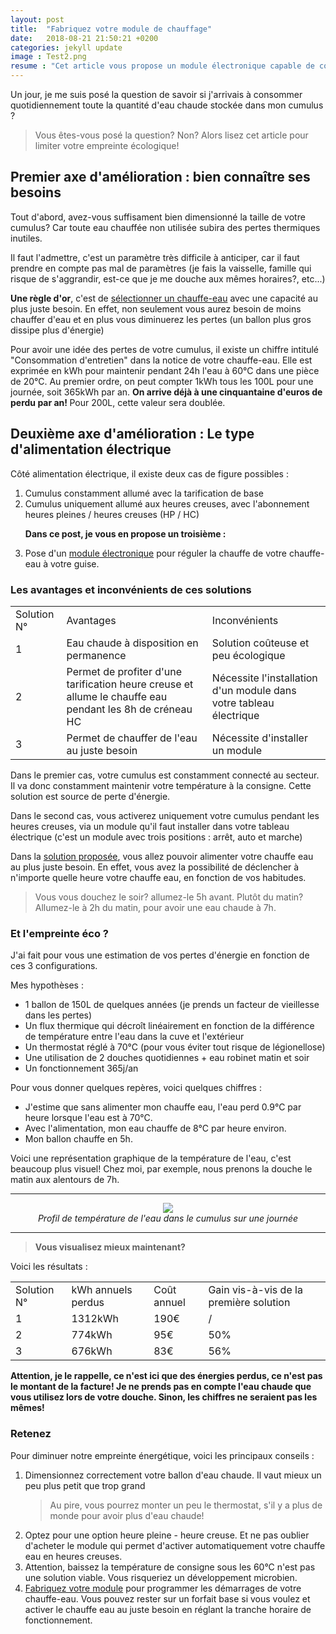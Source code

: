 ```yaml
---
layout: post
title:  "Fabriquez votre module de chauffage"
date:   2018-08-21 21:50:21 +0200
categories: jekyll update
image : Test2.png
resume : "Cet article vous propose un module électronique capable de commander à distance la commande de chauffe de votre cumulus au plus juste besoin"
---
```


Un jour, je me suis posé la question de savoir si j'arrivais à consommer quotidiennement toute la quantité d'eau chaude stockée dans mon cumulus ?
<blockquote>
Vous êtes-vous posé la question? Non? Alors lisez cet article pour limiter votre empreinte écologique!
</blockquote>
<h2> Premier axe d'amélioration : bien connaître ses besoins </h2>
Tout d'abord, avez-vous suffisament bien dimensionné la taille de votre cumulus? Car toute eau chauffée non utilisée subira des pertes thermiques inutiles. 

Il faut l'admettre, c'est un paramètre très difficile à anticiper, car il faut prendre en compte pas mal de paramètres (je fais la vaisselle, famille qui risque de s'aggrandir, est-ce que je me douche aux mêmes horaires?, etc...)

<strong>Une règle d'or</strong>, c'est de <a href="https://www.mychauffage.com/blog/comment-choisir-capacite-chauffe-eau">sélectionner un chauffe-eau</a> avec une capacité au plus juste besoin. 
En effet, non seulement vous aurez besoin de moins chauffer d'eau et en plus vous diminuerez les pertes (un ballon plus gros dissipe plus d'énergie)

Pour avoir une idée des pertes de votre cumulus, il existe un chiffre intitulé "Consommation d'entretien" dans la notice de votre chauffe-eau. Elle est exprimée en kWh pour maintenir pendant 24h l'eau à 60°C dans une pièce de 20°C.
Au premier ordre, on peut compter 1kWh tous les 100L pour une journée, soit 365kWh par an. <strong>On arrive déjà à une cinquantaine d'euros de perdu par an! <i class="fas fa-surprise"></i></strong>  Pour 200L, cette valeur sera doublée.

<h2> Deuxième axe d'amélioration : Le type d'alimentation électrique </h2>
Côté alimentation électrique, il existe deux cas de figure possibles : 
<ol>
<li>Cumulus constamment allumé avec la tarification de base</li>
<li>Cumulus uniquement allumé aux heures creuses, avec l'abonnement heures pleines / heures creuses (HP / HC)</li>

<strong>Dans ce post, je vous en propose un troisième <i class="fas fa-kiss-beam"></i> : </strong>
<li>Pose d'un <a href="{{ site.baseurl }}/jekyll/update/2018/08/02/welcome-to-jekyll.html">module électronique</a> pour réguler la chauffe de votre chauffe-eau à votre guise.</li>
</ol>
<h3> Les avantages et inconvénients de ces solutions </h3>


<table>
<tr><td>Solution N°</td><td>Avantages</td><td>Inconvénients</td>
</tr>
<tr><td>1</td><td>Eau chaude à disposition en permanence</td><td>Solution coûteuse et peu écologique</td></tr>
<tr><td>2</td><td>Permet de profiter d'une tarification heure creuse et allume le chauffe eau pendant les 8h de créneau HC</td><td>Nécessite l'installation d'un module dans votre tableau électrique</td></tr>
<tr><td>3</td><td>Permet de chauffer de l'eau au juste besoin</td><td>Nécessite d'installer un module</td></tr>
</table>

Dans le premier cas, votre cumulus est constamment connecté au secteur. Il va donc constamment maintenir votre température à la consigne. Cette solution est source de perte d'énergie.

Dans le second cas, vous activerez uniquement votre cumulus pendant les heures creuses, via un module qu'il faut installer dans votre tableau électrique (c'est un module avec trois positions : arrêt, auto et marche)

Dans la <a href="{{ site.baseurl }}/jekyll/update/2018/08/02/welcome-to-jekyll.html">solution proposée</a>, vous allez pouvoir alimenter votre chauffe eau au plus juste besoin. En effet, vous avez la possibilité de déclencher à n'importe quelle heure votre chauffe eau, en fonction de vos habitudes. 
<blockquote>
Vous vous douchez le soir? allumez-le 5h avant.
Plutôt du matin? Allumez-le à 2h du matin, pour avoir une eau chaude à 7h. 
</blockquote>

<h3> Et l'empreinte éco ? </h3>

J'ai fait pour vous une estimation de vos pertes d'énergie en fonction de ces 3 configurations.

Mes hypothèses : 
- 1 ballon de 150L de quelques années (je prends un facteur de vieillesse dans les pertes)
- Un flux thermique qui décroît linéairement en fonction de la différence de température entre l'eau dans la cuve et l'extérieur
- Un thermostat réglé à 70°C (pour vous éviter tout risque de légionellose)
- Une utilisation de 2 douches quotidiennes + eau robinet matin et soir
- Un fonctionnement 365j/an

Pour vous donner quelques repères, voici quelques chiffres : 
- J'estime que sans alimenter mon chauffe eau, l'eau perd 0.9°C par heure lorsque l'eau est à 70°C.
- Avec l'alimentation, mon eau chauffe de 8°C par heure environ.
- Mon ballon chauffe en 5h.


Voici une représentation graphique de la température de l'eau, c'est beaucoup plus visuel! 
Chez moi, par exemple, nous prenons la douche le matin aux alentours de 7h.
<hr>
<center>
<img src="{{ "/assets/img/" | absolute_url }}graphe1.png">
</center>

<center>
<i>Profil de température de l'eau dans le cumulus sur une journée</i>
</center>
<hr>
<blockquote>
<strong>Vous visualisez mieux maintenant? <i class="fas fa-smile-wink"></i></strong>
</blockquote>
Voici les résultats : 

<table>
<tr><td>Solution N°</td><td>kWh annuels perdus</td><td>Coût annuel</td><td>Gain vis-à-vis de la première solution</td>
</tr>
<tr><td>1</td><td>1312kWh</td><td>190€</td><td>/</td></tr>
<tr><td>2</td><td>774kWh</td><td>95€</td><td>50%</td></tr>
<tr><td>3</td><td>676kWh</td><td>83€</td><td>56%</td></tr>
</table>

<strong>Attention, je le rappelle, ce n'est ici que des énergies perdus, ce n'est pas le montant de la facture! Je ne prends pas en compte l'eau chaude que vous utilisez lors de votre douche. Sinon, les chiffres ne seraient pas les mêmes!</strong>



<h3>Retenez</h3>
Pour diminuer notre empreinte énergétique, voici les principaux conseils : 
<ol>
<li>
Dimensionnez correctement votre ballon d'eau chaude. Il vaut mieux un peu plus petit que trop grand 
<blockquote>
Au pire, vous pourrez monter un peu le thermostat, s'il y a plus de monde pour avoir plus d'eau chaude!
</blockquote>
</li>
<li>
Optez pour une option heure pleine - heure creuse. Et ne pas oublier d'acheter le module qui permet d'activer automatiquement votre chauffe eau en heures creuses.
</li>
<li>
Attention, baissez la température de consigne sous  les 60°C n'est pas une solution viable. Vous risqueriez un développement microbien.
</li>
<li>
<a href="{{ site.baseurl }}/jekyll/update/2018/08/02/welcome-to-jekyll.html">Fabriquez votre module</a> pour programmer les démarrages de votre chauffe-eau. Vous pouvez rester sur un forfait base si vous voulez et activer le chauffe eau au juste besoin en réglant la tranche horaire de fonctionnement.
</li>
</ol>


